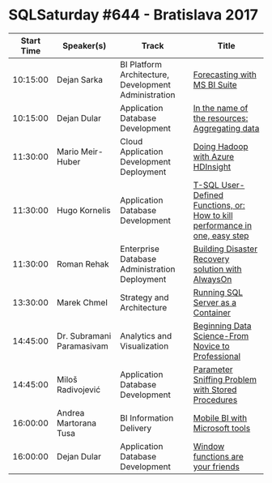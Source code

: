 # SQLSaturday #644 - Bratislava 2017
Start Time|Speaker(s)|Track|Title
---|---|---|---
10:15:00|Dejan Sarka|BI Platform Architecture, Development  Administration|[Forecasting with MS BI Suite](62831.md)
10:15:00|Dejan Dular|Application  Database Development|[In the name of the resources: Aggregating data](64261.md)
11:30:00|Mario Meir-Huber|Cloud Application Development  Deployment|[Doing Hadoop with Azure HDInsight](62835.md)
11:30:00|Hugo Kornelis|Application  Database Development|[T-SQL User-Defined Functions, or: How to kill performance in one, easy step](63169.md)
11:30:00|Roman Rehak|Enterprise Database Administration  Deployment|[Building Disaster Recovery solution with AlwaysOn](64027.md)
13:30:00|Marek Chmel|Strategy and Architecture|[Running SQL Server as a Container](62886.md)
14:45:00|Dr. Subramani Paramasivam|Analytics and Visualization|[Beginning Data Science-From Novice to Professional](62877.md)
14:45:00|Miloš Radivojević|Application  Database Development|[Parameter Sniffing Problem with Stored Procedures](64491.md)
16:00:00|Andrea Martorana Tusa|BI Information Delivery|[Mobile BI with Microsoft tools](62924.md)
16:00:00|Dejan Dular|Application  Database Development|[Window functions are your friends](64262.md)
